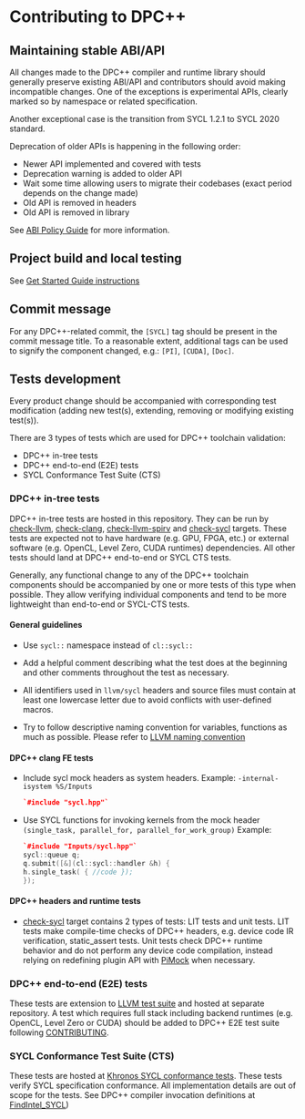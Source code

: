 # Contributing to DPC++

## Maintaining stable ABI/API

All changes made to the DPC++ compiler and runtime library should generally
preserve existing ABI/API and contributors should avoid making incompatible
changes. One of the exceptions is experimental APIs, clearly marked so by
namespace or related specification.

Another exceptional case is the transition from SYCL 1.2.1 to SYCL 2020
standard.

Deprecation of older APIs is happening in the following order:

- Newer API implemented and covered with tests
- Deprecation warning is added to older API
- Wait some time allowing users to migrate their codebases (exact period depends
  on the change made)
- Old API is removed in headers
- Old API is removed in library

See [ABI Policy Guide](ABIPolicyGuide.md) for more information.

## Project build and local testing

See [Get Started Guide instructions](../GetStartedGuide.md)

## Commit message

For any DPC++-related commit, the `[SYCL]` tag should be present in the
commit message title. To a reasonable extent, additional tags can be used
to signify the component changed, e.g.: `[PI]`, `[CUDA]`, `[Doc]`.

## Tests development

Every product change should be accompanied with corresponding test modification
(adding new test(s), extending, removing or modifying existing test(s)).

There are 3 types of tests which are used for DPC++ toolchain validation:
* DPC++ in-tree tests
* DPC++ end-to-end (E2E) tests
* SYCL Conformance Test Suite (CTS)

### DPC++ in-tree tests

DPC++ in-tree tests are hosted in this repository. They can be run by
[check-llvm](/llvm/test), [check-clang](/clang/test),
[check-llvm-spirv](/llvm-spirv/test) and [check-sycl](/sycl/test) targets.
These tests are expected not to have hardware (e.g. GPU, FPGA, etc.) or
external software (e.g. OpenCL, Level Zero, CUDA runtimes) dependencies. All
other tests should land at DPC++ end-to-end or SYCL CTS tests.

Generally, any functional change to any of the DPC++ toolchain components
should be accompanied by one or more tests of this type when possible. They
allow verifying individual components and tend to be more lightweight than
end-to-end or SYCL-CTS tests.

#### General guidelines

- Use `sycl::` namespace instead of `cl::sycl::`

- Add a helpful comment describing what the test does at the beginning and
  other comments throughout the test as necessary.

- All identifiers used in `llvm/sycl` headers and source files must contain at least one lowercase letter due to avoid conflicts with user-defined macros. 

- Try to follow descriptive naming convention for variables, functions as
  much as possible. Please refer to
  [LLVM naming convention](https://llvm.org/docs/CodingStandards.html#name-types-functions-variables-and-enumerators-properly)

#### DPC++ clang FE tests

- Include sycl mock headers as system headers.
  Example: `-internal-isystem %S/Inputs`

  ```C++
  `#include "sycl.hpp"`
  ```

- Use SYCL functions for invoking kernels from the mock header
  `(single_task, parallel_for, parallel_for_work_group)`
  Example:

  ```C++
  `#include "Inputs/sycl.hpp"`
  sycl::queue q;
  q.submit([&](cl::sycl::handler &h) {
  h.single_task( { //code });
  });
  ```

#### DPC++ headers and runtime tests

- [check-sycl](/sycl/test) target contains 2 types of tests: LIT tests and
  unit tests. LIT tests make compile-time checks of DPC++ headers, e.g. device
  code IR verification, static_assert tests. Unit tests check DPC++ runtime
  behavior and do not perform any device code compilation, instead relying on
  redefining plugin API with [PiMock](/sycl/unittests/helpers/PiMock.hpp) when
  necessary.

### DPC++ end-to-end (E2E) tests

These tests are extension to
[LLVM test suite](https://github.com/intel/llvm-test-suite/tree/intel/SYCL)
and hosted at separate repository.
A test which requires full stack including backend runtimes (e.g. OpenCL,
Level Zero or CUDA) should be added to DPC++ E2E test suite following
[CONTRIBUTING](https://github.com/intel/llvm-test-suite/blob/intel/CONTRIBUTING.md).

### SYCL Conformance Test Suite (CTS)

These tests are hosted at
[Khronos SYCL conformance tests](https://github.com/KhronosGroup/SYCL-CTS).
These tests verify SYCL specification conformance. All implementation details
are out of scope for the tests.
See DPC++ compiler invocation definitions at
[FindIntel_SYCL](https://github.com/KhronosGroup/SYCL-CTS/blob/SYCL-1.2.1/master/cmake/FindIntel_SYCL.cmake))

